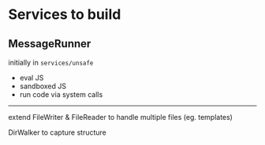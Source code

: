 # Services to build

## MessageRunner

initially in `services/unsafe`

- eval JS
- sandboxed JS
- run code via system calls

---

extend FileWriter & FileReader to handle multiple files (eg. templates)

DirWalker to capture structure
